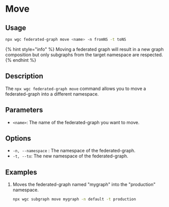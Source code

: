 # Move

## Usage

```bash
npx wgc federated-graph move <name> -n fromNS -t toNS
```

{% hint style="info" %}
Moving a federated graph will result in a new graph composition but only subgraphs from the target namespace are respected.
{% endhint %}

## Description

The `npx wgc federated-graph move` command allows you to move a federated-graph into a different namespace.

## Parameters

* `<name>`: The name of the federated-graph you want to move.

## Options

* `-n, --namespace` : The namespace of the federated-graph.
* `-t, --to`: The new namespace of the federated-graph.

## Examples

1.  Moves the federated-graph named "mygraph" into the "production" namespace.

    ```bash
    npx wgc subgraph move mygraph -n default -t production
    ```
